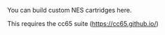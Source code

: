 You can build custom NES cartridges here.

This requires the cc65 suite (<https://cc65.github.io/>)
